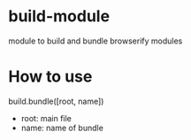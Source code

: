 # build-module
module to build and bundle browserify modules

# How to use
build.bundle([root, name])
 - root: main file
 - name: name of bundle
